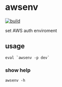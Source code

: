# awsenv

[![build](https://github.com/hideA88/awsenv/actions/workflows/build.yml/badge.svg)](https://github.com/hideA88/awsenv/actions/workflows/build.yml)


set AWS auth enviroment

## usage

```
eval `awsenv -p dev`
```

### show help

```
awsenv -h
```
